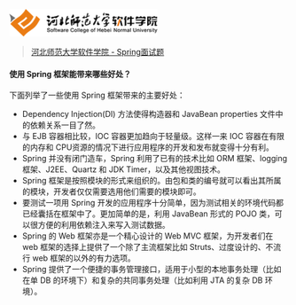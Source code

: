 <a name="logo"></a>
<img src="../../images/logo.png" height="50" /> 

> [河北师范大学软件学院 - Spring面试题](../readme.md#logo)

#### 使用 Spring 框架能带来哪些好处？

下面列举了一些使用 Spring 框架带来的主要好处：

- Dependency Injection(DI) 方法使得构造器和 JavaBean properties 文件中的依赖关系一目了然。
- 与 EJB 容器相比较，IOC 容器更加趋向于轻量级。这样一来 IOC 容器在有限的内存和 CPU资源的情况下进行应用程序的开发和发布就变得十分有利。
- Spring 并没有闭门造车，Spring 利用了已有的技术比如 ORM 框架、logging 框架、J2EE、Quartz 和 JDK Timer，以及其他视图技术。
- Spring 框架是按照模块的形式来组织的。由包和类的编号就可以看出其所属的模块，开发者仅仅需要选用他们需要的模块即可。
- 要测试一项用 Spring 开发的应用程序十分简单，因为测试相关的环境代码都已经囊括在框架中了。更加简单的是，利用 JavaBean 形式的 POJO 类，可以很方便的利用依赖注入来写入测试数据。
- Spring 的 Web 框架亦是一个精心设计的 Web MVC 框架，为开发者们在 web 框架的选择上提供了一个除了主流框架比如 Struts、过度设计的、不流行 web 框架的以外的有力选项。
- Spring 提供了一个便捷的事务管理接口，适用于小型的本地事务处理（比如在单 DB 的环境下）和复杂的共同事务处理（比如利用 JTA 的复杂 DB 环境）。